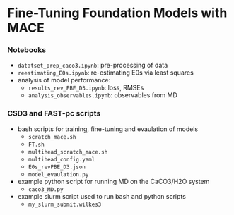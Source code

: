 # Fine-Tuning Foundation Models with MACE

### Notebooks
- `datatset_prep_caco3.ipynb`: pre-processing of data
- `reestimating_E0s.ipynb`: re-estimating E0s via least squares
- analysis of model performance:
    - `results_rev_PBE_D3.ipynb`: loss, RMSEs
    - `analysis_observables.ipynb`: observables from MD

### CSD3 and FAST-pc scripts
- bash scripts for training, fine-tuning and evaulation of models
    - `scratch_mace.sh`
    - `FT.sh`
    - `multihead_scratch_mace.sh`
    - `multihead_config.yaml`
    - `E0s_revPBE_D3.json`
    - `model_evaulation.py`
- example python script for running MD on the CaCO3/H2O system
    - `caco3_MD.py`
- example slurm script used to run bash and python scripts
    - `my_slurm_submit.wilkes3`
